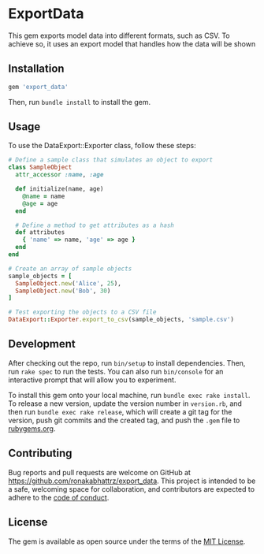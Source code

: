 # ExportData

This gem exports model data into different formats, such as CSV. To achieve so, it uses an export model that handles how the data will be shown

## Installation

```ruby
gem 'export_data'
```

Then, run `bundle install` to install the gem.

## Usage

To use the DataExport::Exporter class, follow these steps:

```ruby
# Define a sample class that simulates an object to export
class SampleObject
  attr_accessor :name, :age

  def initialize(name, age)
    @name = name
    @age = age
  end

  # Define a method to get attributes as a hash
  def attributes
    { 'name' => name, 'age' => age }
  end
end

# Create an array of sample objects
sample_objects = [
  SampleObject.new('Alice', 25),
  SampleObject.new('Bob', 30)
]

# Test exporting the objects to a CSV file
DataExport::Exporter.export_to_csv(sample_objects, 'sample.csv')
```

## Development

After checking out the repo, run `bin/setup` to install dependencies. Then, run `rake spec` to run the tests. You can also run `bin/console` for an interactive prompt that will allow you to experiment.

To install this gem onto your local machine, run `bundle exec rake install`. To release a new version, update the version number in `version.rb`, and then run `bundle exec rake release`, which will create a git tag for the version, push git commits and the created tag, and push the `.gem` file to [rubygems.org](https://rubygems.org).

## Contributing

Bug reports and pull requests are welcome on GitHub at https://github.com/ronakabhattrz/export_data. This project is intended to be a safe, welcoming space for collaboration, and contributors are expected to adhere to the [code of conduct](https://github.com/ronakabhattrz/export_data/blob/master/CODE_OF_CONDUCT.md).

## License

The gem is available as open source under the terms of the [MIT License](https://opensource.org/licenses/MIT).
